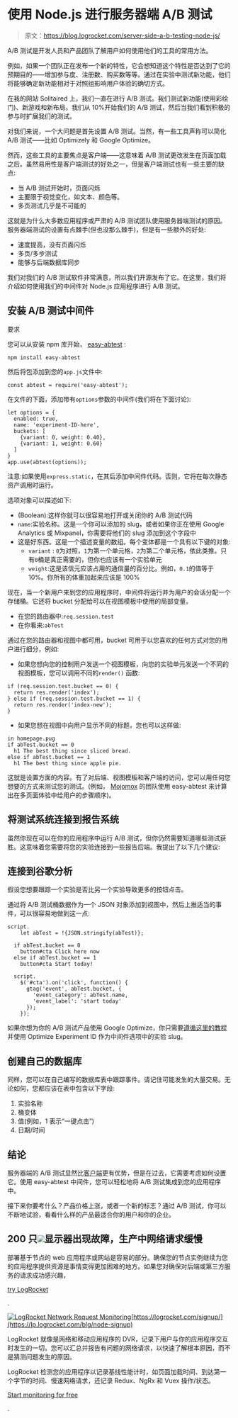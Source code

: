# 使用 Node.js 进行服务器端 A/B 测试

> 原文：<https://blog.logrocket.com/server-side-a-b-testing-node-js/>

A/B 测试是开发人员和产品团队了解用户如何使用他们的工具的常用方法。

例如，如果一个团队正在发布一个新的特性，它会想知道这个特性是否达到了它的预期目的——增加参与度、注册数、购买数等等。通过在实验中测试新功能，他们将能够确定新功能相对于对照组影响用户体验的确切方式。

在我的网站 Solitaired 上，我们一直在进行 A/B 测试。我们测试新功能(使用彩绘门)、新游戏和新布局。我们从 10%开始我们的 A/B 测试，然后当我们看到积极的参与时扩展我们的测试。

对我们来说，一个大问题是首先设置 A/B 测试。当然，有一些工具声称可以简化 A/B 测试——比如 Optimizely 和 Google Optimize。

然而，这些工具的主要焦点是客户端——这意味着 A/B 测试更改发生在页面加载之后。虽然易用性是客户端测试的好处之一，但是客户端测试也有一些主要的缺点:

*   当 A/B 测试开始时，页面闪烁
*   主要限于视觉变化，如文本、颜色等。
*   多页测试几乎是不可能的

这就是为什么大多数应用程序或严肃的 A/B 测试团队使用服务器端测试的原因。服务器端测试的设置有点棘手(但也没那么棘手)，但是有一些额外的好处:

*   速度提高，没有页面闪烁
*   多页/多步测试
*   能够与后端数据库同步

我们对我们的 A/B 测试软件非常满意，所以我们开源发布了它。在这里，我们将介绍如何使用我们的中间件对 Node.js 应用程序进行 A/B 测试。

## 安装 A/B 测试中间件

要求

您可以从安装 npm 库开始， [easy-abtest](https://www.npmjs.com/package/easy-abtest) :

```
npm install easy-abtest

```

然后将包添加到您的`app.js`文件中:

```
const abtest = require('easy-abtest');

```

在文件的下面，添加带有`options`参数的中间件(我们将在下面讨论):

```
let options = {
  enabled: true,
  name: 'experiment-ID-here',
  buckets: [
    {variant: 0, weight: 0.40},
    {variant: 1, weight: 0.60}
  ]
}
app.use(abtest(options));

```

注意:如果使用`express.static`，在其后添加中间件代码。否则，它将在每次静态资产调用时运行。

选项对象可以描述如下:

*   (Boolean):这样你就可以很容易地打开或关闭你的 A/B 测试代码
*   `name`:实验名称。这是一个你可以添加的 slug，或者如果你正在使用 Google Analytics 或 Mixpanel，你需要将他们的 slug 添加到这个字段中
*   这是好东西。这是一个描述变量的数组。每个变体都是一个具有以下键的对象:
    *   `variant` : `0`为对照，`1`为第一个单元格，`2`为第二个单元格，依此类推。只有`0`桶是真正需要的，但你也应该有一个实验单元
    *   `weight`:这是该信元应该占用的通信量的百分比。例如，`0.1`的值等于 10%。你所有的体重加起来应该是 100%

现在，当一个新用户来到您的应用程序时，中间件将运行并为用户的会话分配一个存储桶。它还将 bucket 分配给可以在视图模板中使用的局部变量。

*   在您的路由器中:`req.session.test`
*   在你看来:`abTest`

通过在您的路由器和视图中都可用，bucket 可用于以您喜欢的任何方式对您的用户进行细分，例如:

*   如果您想向您的控制用户发送一个视图模板，向您的实验单元发送一个不同的视图模板，您可以调用不同的`render()` 函数:

```
if (req.session.test.bucket == 0) {
  return res.render('index');
} else if (req.session.test.bucket == 1) {
  return res.render('index-new');
}

```

*   如果您想在视图中向用户显示不同的标题，您也可以这样做:

```
in homepage.pug
if abTest.bucket == 0
  h1 The best thing since sliced bread.
else if abTest.bucket == 1
  h1 The best thing since apple pie.

```

这就是设置方面的内容。有了对后端、视图模板和客户端的访问，您可以用任何您想要的方式来测试您的测试。(例如， [Mojomox](https://mojomox.com/) 的团队使用 easy-abtest 来计算出在多页面体验中给用户的步骤顺序)。

## 将测试系统连接到报告系统

虽然你现在可以在你的应用程序中运行 A/B 测试，但你仍然需要知道哪些测试获胜。这意味着您需要将您的实验连接到一些报告后端。我提出了以下几个建议:

## 连接到谷歌分析

假设您想要跟踪一个实验是否比另一个实验导致更多的按钮点击。

通过将 A/B 测试桶数据作为一个 JSON 对象添加到视图中，然后上推适当的事件，可以很容易地做到这一点:

```
script.
    let abTest = !{JSON.stringify(abTest)};

  if abTest.bucket == 0
    button#cta Click here now
  else if abTest.bucket == 1
    button#cta Start today!

  script.
    $('#cta').on('click', function() {
      gtag('event', abTest.bucket, {
        'event_category': abTest.name,
        'event_label': 'start today'
      });
    });

```

如果你想为你的 A/B 测试产品使用 Google Optimize，你只需要[遵循这里的教程](https://developers.google.com/optimize/devguides/experiments)并使用 Optimize Experiment ID 作为中间件选项中的实验 slug。

## 创建自己的数据库

同样，您可以在自己编写的数据库表中跟踪事件。请记住可能发生的大量交易。无论如何，您都应该在表中包含以下字段:

1.  实验名称
2.  桶变体
3.  值(例如，1 表示“一键点击”)
4.  日期/时间

## 结论

服务器端的 A/B 测试显然比[客户端](https://blog.logrocket.com/client-render-vs-server-render-vs-serverless/)更有优势，但是在过去，它需要考虑如何设置它。使用 easy-abtest 中间件，您可以轻松地将 A/B 测试集成到您的应用程序中。

接下来你要考什么？产品价格上涨，或者一个新的标志？通过 A/B 测试，你可以不断地试验，看看什么样的产品最适合你的用户和你的企业。

## 200 只![](img/61167b9d027ca73ed5aaf59a9ec31267.png)显示器出现故障，生产中网络请求缓慢

部署基于节点的 web 应用程序或网站是容易的部分。确保您的节点实例继续为您的应用程序提供资源是事情变得更加困难的地方。如果您对确保对后端或第三方服务的请求成功感兴趣，

[try LogRocket](https://lp.logrocket.com/blg/node-signup)

.

[![LogRocket Network Request Monitoring](img/cae72fd2a54c5f02a6398c4867894844.png)](https://lp.logrocket.com/blg/node-signup)[https://logrocket.com/signup/](https://lp.logrocket.com/blg/node-signup)

LogRocket 就像是网络和移动应用程序的 DVR，记录下用户与你的应用程序交互时发生的一切。您可以汇总并报告有问题的网络请求，以快速了解根本原因，而不是猜测问题发生的原因。

LogRocket 检测您的应用程序以记录基线性能计时，如页面加载时间、到达第一个字节的时间、慢速网络请求，还记录 Redux、NgRx 和 Vuex 操作/状态。

[Start monitoring for free](https://lp.logrocket.com/blg/node-signup)

.